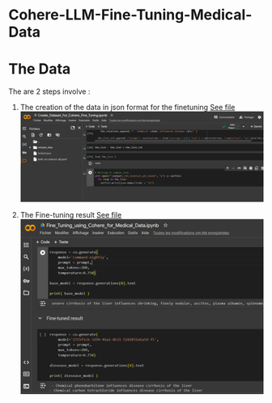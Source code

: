 # Cohere-LLM-Fine-Tuning-Medical-Data

# The Data
The are 2 steps involve :
1. The creation of the data in json format for the finetuning [See file](https://github.com/saag7/Cohere-LLM-Fine-Tuning-Medical-Data/blob/main/Create_Dataset_For_Cohere_Fine_Tuning%20(1).ipynb)
![See file](https://github.com/saag7/Cohere-LLM-Fine-Tuning-Medical-Data/blob/main/Screenshot%202024-09-14%20175431.png)


2. The Fine-tuning result [See file](https://github.com/saag7/Cohere-LLM-Fine-Tuning-Medical-Data/blob/main/Fine_Tuning_using_Cohere_for_Medical_Data%20(1).ipynb)
![See file](https://github.com/saag7/Cohere-LLM-Fine-Tuning-Medical-Data/blob/main/Screenshot%202024-09-14%20212645.png)

